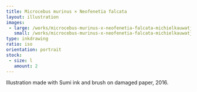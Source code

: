 ```yaml
---
title: Microcebus murinus × Neofenetia falcata
layout: illustration
images:
 - large: /works/microcebus-murinus-x-neofenetia-falcata-michielkauwatjoe.com-large.jpg
   small: /works/microcebus-murinus-x-neofenetia-falcata-michielkauwatjoe.com-small.jpg
type: inkdrawing
ratio: iso
orientation: portrait
stock:
 - size: l 
   amount: 2
---
```


Illustration made with Sumi ink and brush on damaged paper, 2016.

